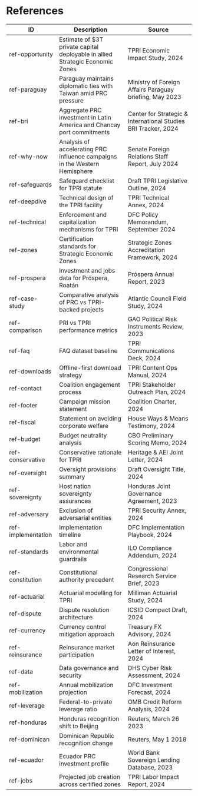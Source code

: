 # References

| ID                 | Description                                                                   | Source                                                         |
| ------------------ | ----------------------------------------------------------------------------- | -------------------------------------------------------------- |
| ref-opportunity    | Estimate of $3T private capital deployable in allied Strategic Economic Zones | TPRI Economic Impact Study, 2024                               |
| ref-paraguay       | Paraguay maintains diplomatic ties with Taiwan amid PRC pressure              | Ministry of Foreign Affairs Paraguay briefing, May 2023        |
| ref-bri            | Aggregate PRC investment in Latin America and Chancay port commitments        | Center for Strategic & International Studies BRI Tracker, 2024 |
| ref-why-now        | Analysis of accelerating PRC influence campaigns in the Western Hemisphere    | Senate Foreign Relations Staff Report, July 2024               |
| ref-safeguards     | Safeguard checklist for TPRI statute                                          | Draft TPRI Legislative Outline, 2024                           |
| ref-deepdive       | Technical design of the TPRI facility                                         | TPRI Technical Annex, 2024                                     |
| ref-technical      | Enforcement and capitalization mechanisms for TPRI                            | DFC Policy Memorandum, September 2024                          |
| ref-zones          | Certification standards for Strategic Economic Zones                          | Strategic Zones Accreditation Framework, 2024                  |
| ref-prospera       | Investment and jobs data for Próspera, Roatán                                 | Próspera Annual Report, 2023                                   |
| ref-case-study     | Comparative analysis of PRC vs TPRI-backed projects                           | Atlantic Council Field Study, 2024                             |
| ref-comparison     | PRI vs TPRI performance metrics                                               | GAO Political Risk Instruments Review, 2023                    |
| ref-faq            | FAQ dataset baseline                                                          | TPRI Communications Deck, 2024                                 |
| ref-downloads      | Offline-first download strategy                                               | TPRI Content Ops Manual, 2024                                  |
| ref-contact        | Coalition engagement process                                                  | TPRI Stakeholder Outreach Plan, 2024                           |
| ref-footer         | Campaign mission statement                                                    | Coalition Charter, 2024                                        |
| ref-fiscal         | Statement on avoiding corporate welfare                                       | House Ways & Means Testimony, 2024                             |
| ref-budget         | Budget neutrality analysis                                                    | CBO Preliminary Scoring Memo, 2024                             |
| ref-conservative   | Conservative rationale for TPRI                                               | Heritage & AEI Joint Letter, 2024                              |
| ref-oversight      | Oversight provisions summary                                                  | Draft Oversight Title, 2024                                    |
| ref-sovereignty    | Host nation sovereignty assurances                                            | Honduras Joint Governance Agreement, 2023                      |
| ref-adversary      | Exclusion of adversarial entities                                             | TPRI Security Annex, 2024                                      |
| ref-implementation | Implementation timeline                                                       | DFC Implementation Playbook, 2024                              |
| ref-standards      | Labor and environmental guardrails                                            | ILO Compliance Addendum, 2024                                  |
| ref-constitution   | Constitutional authority precedent                                            | Congressional Research Service Brief, 2023                     |
| ref-actuarial      | Actuarial modelling for TPRI                                                  | Milliman Actuarial Study, 2024                                 |
| ref-dispute        | Dispute resolution architecture                                               | ICSID Compact Draft, 2024                                      |
| ref-currency       | Currency control mitigation approach                                          | Treasury FX Advisory, 2024                                     |
| ref-reinsurance    | Reinsurance market participation                                              | Aon Reinsurance Letter of Interest, 2024                       |
| ref-data           | Data governance and security                                                  | DHS Cyber Risk Assessment, 2024                                |
| ref-mobilization   | Annual mobilization projection                                                | DFC Investment Forecast, 2024                                  |
| ref-leverage       | Federal-to-private leverage ratio                                             | OMB Credit Reform Analysis, 2024                               |
| ref-honduras       | Honduras recognition shift to Beijing                                         | Reuters, March 26 2023                                         |
| ref-dominican      | Dominican Republic recognition change                                         | Reuters, May 1 2018                                            |
| ref-ecuador        | Ecuador PRC investment profile                                                | World Bank Sovereign Lending Database, 2023                    |
| ref-jobs           | Projected job creation across certified zones                                 | TPRI Labor Impact Report, 2024                                 |
